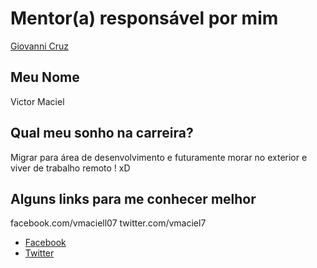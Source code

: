 # Mentor(a) responsável por mim

[Giovanni Cruz](/profiles/mentors/profiles/giovannicruz97.md)

## Meu Nome

Victor Maciel

## Qual meu sonho na carreira?

Migrar para área de desenvolvimento e futuramente morar no exterior e viver de trabalho remoto ! xD

## Alguns links para me conhecer melhor

facebook.com/vmaciell07
twitter.com/vmaciel7

- [Facebook](https://facebook.com/vmaciell07)
- [Twitter](https://twitter.com/vmaciel7)
